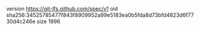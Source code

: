 version https://git-lfs.github.com/spec/v1
oid sha256:34525785477f843f8909952a99e5183ea0b5fda8d73bfd4823d6f7730d4c246e
size 1996
